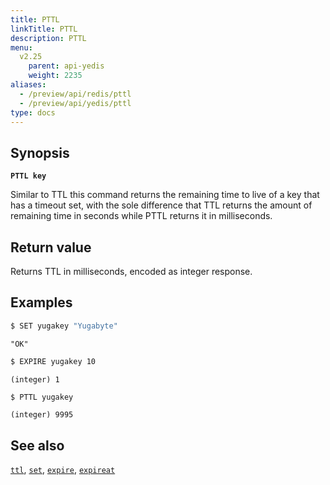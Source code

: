 ```yaml
---
title: PTTL
linkTitle: PTTL
description: PTTL
menu:
  v2.25
    parent: api-yedis
    weight: 2235
aliases:
  - /preview/api/redis/pttl
  - /preview/api/yedis/pttl
type: docs
---
```


## Synopsis

**`PTTL key`**

Similar to TTL this command returns the remaining time to live of a key that has a timeout set, with the sole difference that TTL returns the amount of remaining time in seconds while PTTL returns it in milliseconds.

## Return value

Returns TTL in milliseconds, encoded as integer response.

## Examples

```sh
$ SET yugakey "Yugabyte"
```

```
"OK"
```

```sh
$ EXPIRE yugakey 10
```

```
(integer) 1
```

```sh
$ PTTL yugakey
```

```
(integer) 9995
```

## See also

[`ttl`](../ttl/), [`set`](../set/), [`expire`](../expire/), [`expireat`](../expireat/)
